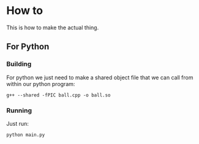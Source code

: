 # How to

This is how to make the actual thing.

## For Python

### Building

For python we just need to make a shared object file that we can call
from within our python program:

	g++ --shared -fPIC ball.cpp -o ball.so

### Running

Just run:

	python main.py
